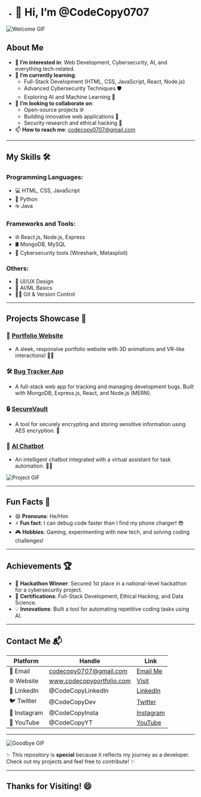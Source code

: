 - # 👋 Hi, I’m @CodeCopy0707

![Welcome GIF](https://media.giphy.com/media/l3vR9oBH8mEAm1smallb/giphy.gif)

## About Me
- 👀 **I’m interested in**: Web Development, Cybersecurity, AI, and everything tech-related.
- 🌱 **I’m currently learning**: 
  - Full-Stack Development (HTML, CSS, JavaScript, React, Node.js)
  - Advanced Cybersecurity Techniques 🛡️
  - Exploring AI and Machine Learning 🤖
- 💞️ **I’m looking to collaborate on**: 
  - Open-source projects 🌐
  - Building innovative web applications 🚀
  - Security research and ethical hacking 🔐
- 📫 **How to reach me**: [codecopy0707@gmail.com](mailto:codecopy0707@gmail.com)

---

## My Skills 🛠️

### Programming Languages:
- 💻 HTML, CSS, JavaScript
- 🐍 Python
- ☕ Java

### Frameworks and Tools:
- 🌐 React.js, Node.js, Express
- 🛢️ MongoDB, MySQL
- 🔐 Cybersecurity tools (Wireshark, Metasploit)

### Others:
- 🎨 UI/UX Design
- 🤖 AI/ML Basics
- 🧑‍💻 Git & Version Control

---

## Projects Showcase 🌟

### 🚀 [Portfolio Website](https://example.com)
- A sleek, responsive portfolio website with 3D animations and VR-like interactions! 🎨✨

### 🛠️ [Bug Tracker App](https://example.com)
- A full-stack web app for tracking and managing development bugs. Built with MongoDB, Express.js, React, and Node.js (MERN).

### 🔒 [SecureVault](https://example.com)
- A tool for securely encrypting and storing sensitive information using AES encryption. 🔐

### 🧠 [AI Chatbot](https://example.com)
- An intelligent chatbot integrated with a virtual assistant for task automation. 🤖💬

![Project GIF](https://media.giphy.com/media/3oEduYDn38QW7BUcVG/giphy.gif)

---

## Fun Facts 🧐
- 😄 **Pronouns**: He/Him
- ⚡ **Fun fact**: I can debug code faster than I find my phone charger! 😎
- 🎮 **Hobbies**: Gaming, experimenting with new tech, and solving coding challenges!

---

## Achievements 🏆
- 🥇 **Hackathon Winner**: Secured 1st place in a national-level hackathon for a cybersecurity project.
- 📜 **Certifications**: Full-Stack Development, Ethical Hacking, and Data Science.
- 💡 **Innovations**: Built a tool for automating repetitive coding tasks using AI.

---

## Contact Me 📬

| Platform      | Handle                      | Link                                         |
|---------------|-----------------------------|----------------------------------------------|
| 📧 Email      | codecopy0707@gmail.com      | [Email Me](mailto:codecopy0707@gmail.com)   |
| 🌐 Website    | www.codecopyportfolio.com   | [Visit](https://www.codecopyportfolio.com)  |
| 💼 LinkedIn   | @CodeCopyLinkedIn           | [LinkedIn](https://www.linkedin.com/in/CodeCopy) |
| 🐦 Twitter    | @CodeCopyDev                | [Twitter](https://twitter.com/CodeCopyDev) |
| 📸 Instagram  | @CodeCopyInsta              | [Instagram](https://instagram.com/CodeCopyInsta) |
| 🎥 YouTube    | @CodeCopyYT                 | [YouTube](https://youtube.com/CodeCopyYT)  |

---

![Goodbye GIF](https://media.giphy.com/media/3o7abldj0b3rxrZUxW/giphy.gif)

✨ This repository is **special** because it reflects my journey as a developer. Check out my projects and feel free to contribute! ✨

---

## Thanks for Visiting! 😄
